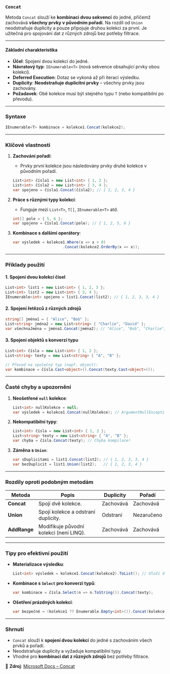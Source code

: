 
### **`Concat`**  

Metoda `Concat` slouží ke **kombinaci dvou sekvencí** do jedné, přičemž zachovává **všechny prvky v původním pořadí**. Na rozdíl od `Union` neodstraňuje duplicity a pouze připojuje druhou kolekci za první. Je užitečná pro spojování dat z různých zdrojů bez potřeby filtrace.

---

#### **Základní charakteristika**  

- **Účel**: Spojení dvou kolekcí do jedné.  
- **Návratový typ**: `IEnumerable<T>` (nová sekvence obsahující prvky obou kolekcí).  
- **Deferred Execution**: Dotaz se vykoná až při iteraci výsledku.  
- **Duplicity**: **Neodstraňuje duplicitní prvky** – všechny prvky jsou zachovány.  
- **Požadavek**: Obě kolekce musí být stejného typu `T` (nebo kompatibilní po převodu).  

---

### **Syntaxe**  

```csharp
IEnumerable<T> kombinace = kolekce1.Concat(kolekce2);
```

---

### **Klíčové vlastnosti**  

1. **Zachování pořadí**:  
   - Prvky první kolekce jsou následovány prvky druhé kolekce v původním pořadí.  
   ```csharp
   List<int> čísla1 = new List<int> { 1, 2 };
   List<int> čísla2 = new List<int> { 3, 4 };
   var spojeno = čísla1.Concat(čísla2); // { 1, 2, 3, 4 }
   ```

2. **Práce s různými typy kolekcí**:  
   - Funguje mezi `List<T>`, `T[]`, `IEnumerable<T>` atd.  
   ```csharp
   int[] pole = { 5, 6 };
   var spojeno = čísla1.Concat(pole); // { 1, 2, 5, 6 }
   ```

3. **Kombinace s dalšími operátory**:  
   ```csharp
   var výsledek = kolekce1.Where(x => x > 0)
                         .Concat(kolekce2.OrderBy(x => x));
   ```

---

### **Příklady použití**  

#### **1. Spojení dvou kolekcí čísel**  

```csharp
List<int> list1 = new List<int> { 1, 2, 3 };
List<int> list2 = new List<int> { 3, 4 };
IEnumerable<int> spojeno = list1.Concat(list2); // { 1, 2, 3, 3, 4 }
```

#### **2. Spojení řetězců z různých zdrojů**  

```csharp
string[] jména1 = { "Alice", "Bob" };
List<string> jména2 = new List<string> { "Charlie", "David" };
var všechnaJména = jména1.Concat(jména2); // "Alice", "Bob", "Charlie", "David"
```

#### **3. Spojení objektů s konverzí typu** 

```csharp
List<int> čísla = new List<int> { 1, 2 };
List<string> texty = new List<string> { "A", "B" };

// Převod na společný typ (např. object):
var kombinace = čísla.Cast<object>().Concat(texty.Cast<object>());
```

---

### **Časté chyby a upozornění**  

1. **Neošetřené `null` kolekce**:  
   ```csharp
   List<int> nullKolekce = null;
   var výsledek = kolekce1.Concat(nullKolekce); // ArgumentNullException!
   ```

2. **Nekompatibilní typy**:  
   ```csharp
   List<int> čísla = new List<int> { 1, 2 };
   List<string> texty = new List<string> { "A", "B" };
   var chyba = čísla.Concat(texty); // Chyba kompilace!
   ```

3. **Záměna s `Union`**:  
   ```csharp
   var sDuplicitami = list1.Concat(list2); // { 1, 2, 3, 3, 4 }
   var bezDuplicit = list1.Union(list2);   // { 1, 2, 3, 4 }
   ```

---

### **Rozdíly oproti podobným metodám**  

| Metoda       | Popis                                      | Duplicity | Pořadí           |
|--------------|--------------------------------------------|-----------|------------------|
| **Concat**   | Spojí dvě kolekce.                         | Zachovává | Zachovává        |
| **Union**    | Spojí kolekce a odstraní duplicity.        | Odstraní  | Nezaručeno       |
| **AddRange** | Modifikuje původní kolekci (není LINQ).    | Zachovává | Zachovává        |

---

### **Tipy pro efektivní použití**  

- **Materializace výsledku**:  
  ```csharp
  List<int> výsledek = kolekce1.Concat(kolekce2).ToList(); // Uloží do seznamu.
  ```
- **Kombinace s `Select` pro konverzi typů**:  
  ```csharp
  var kombinace = čísla.Select(n => n.ToString()).Concat(texty);
  ```
- **Ošetření prázdných kolekcí**:  
  ```csharp
  var bezpečné = (kolekce1 ?? Enumerable.Empty<int>()).Concat(kolekce2);
  ```

---

### **Shrnutí**  

- `Concat` slouží k **spojení dvou kolekcí** do jedné s zachováním všech prvků a pořadí.  
- Neodstraňuje duplicity a vyžaduje kompatibilní typy.  
- Vhodné pro **kombinaci dat z různých zdrojů** bez potřeby filtrace.  

📖 **Zdroj**: [Microsoft Docs – Concat](https://learn.microsoft.com/cs-cz/dotnet/api/system.linq.enumerable.concat)
